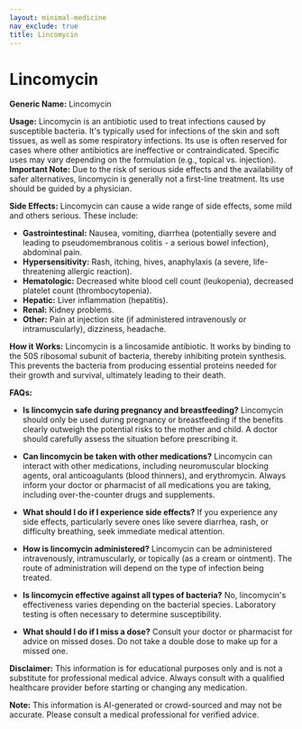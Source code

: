 ```yaml
---
layout: minimal-medicine
nav_exclude: true
title: Lincomycin
---
```


# Lincomycin

**Generic Name:** Lincomycin

**Usage:** Lincomycin is an antibiotic used to treat infections caused by susceptible bacteria.  It's typically used for infections of the skin and soft tissues, as well as some respiratory infections.  Its use is often reserved for cases where other antibiotics are ineffective or contraindicated.  Specific uses may vary depending on the formulation (e.g., topical vs. injection).  **Important Note:**  Due to the risk of serious side effects and the availability of safer alternatives, lincomycin is generally not a first-line treatment. Its use should be guided by a physician.


**Side Effects:** Lincomycin can cause a wide range of side effects, some mild and others serious.  These include:

* **Gastrointestinal:** Nausea, vomiting, diarrhea (potentially severe and leading to pseudomembranous colitis - a serious bowel infection), abdominal pain.
* **Hypersensitivity:** Rash, itching, hives, anaphylaxis (a severe, life-threatening allergic reaction).
* **Hematologic:** Decreased white blood cell count (leukopenia), decreased platelet count (thrombocytopenia).
* **Hepatic:** Liver inflammation (hepatitis).
* **Renal:** Kidney problems.
* **Other:**  Pain at injection site (if administered intravenously or intramuscularly), dizziness, headache.


**How it Works:** Lincomycin is a lincosamide antibiotic. It works by binding to the 50S ribosomal subunit of bacteria, thereby inhibiting protein synthesis.  This prevents the bacteria from producing essential proteins needed for their growth and survival, ultimately leading to their death.


**FAQs:**

* **Is lincomycin safe during pregnancy and breastfeeding?**  Lincomycin should only be used during pregnancy or breastfeeding if the benefits clearly outweigh the potential risks to the mother and child.  A doctor should carefully assess the situation before prescribing it.

* **Can lincomycin be taken with other medications?**  Lincomycin can interact with other medications, including neuromuscular blocking agents, oral anticoagulants (blood thinners), and erythromycin.  Always inform your doctor or pharmacist of all medications you are taking, including over-the-counter drugs and supplements.

* **What should I do if I experience side effects?**  If you experience any side effects, particularly severe ones like severe diarrhea, rash, or difficulty breathing, seek immediate medical attention.

* **How is lincomycin administered?**  Lincomycin can be administered intravenously, intramuscularly, or topically (as a cream or ointment). The route of administration will depend on the type of infection being treated.

* **Is lincomycin effective against all types of bacteria?** No, lincomycin's effectiveness varies depending on the bacterial species.  Laboratory testing is often necessary to determine susceptibility.

* **What should I do if I miss a dose?**  Consult your doctor or pharmacist for advice on missed doses.  Do not take a double dose to make up for a missed one.


**Disclaimer:** This information is for educational purposes only and is not a substitute for professional medical advice.  Always consult with a qualified healthcare provider before starting or changing any medication.


**Note:** This information is AI-generated or crowd-sourced and may not be accurate. Please consult a medical professional for verified advice.